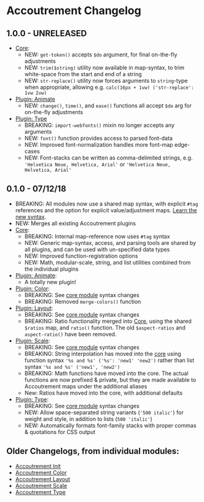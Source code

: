 # Accoutrement Changelog


## 1.0.0 - UNRELEASED
- [Core][core]:
  - NEW: `get-token()` accepts `$do` argument,
    for final on-the-fly adjustments
  - NEW: `trim($string)` utility now available in map-syntax,
    to trim white-space from the start and end of a string
  - NEW: `str-replace()` utility now forces arguments
    to `string`-type when appropriate,
    allowing e.g. `calc(16px + 1vw) ('str-replace': 1vw 2vw)`
- [Plugin: Animate][animate]
  - NEW: `change()`, `time()`, and `ease()` functions
    all accept `$do` arg for on-the-fly adjustments
- [Plugin: Type][type]
  - BREAKING: `import-webfonts()` mixin no longer accepts any arguments
  - NEW: `font()` function provides access to parsed font-data
  - NEW: Improved font-normalization handles more font-map edge-cases
  - NEW: Font-stacks can be written as comma-delimited strings,
    e.g. `'Helvetica Neue, Helvetica, Arial'` or
    `'Helvetica Neue, Helvetica, Arial'`


## 0.1.0 - 07/12/18
- BREAKING: All modules now use a shared map syntax,
  with explicit `#tag` references
  and the option for explicit value/adjustment maps.
  [Learn the new syntax][core].
- NEW: Merges all existing Accoutrement plugins
- [Core][core]:
  - BREAKING: Internal map-reference now uses `#tag` syntax
  - NEW: Generic map-syntax, access, and parsing tools
    are shared by all plugins,
    and can be used with un-specified data types
  - NEW: Improved function-registration options
  - NEW: Math, modular-scale, string, and list utilities
    combined from the individual plugins
- [Plugin: Animate][animate]:
  - A totally new plugin!
- [Plugin: Color][color]:
  - BREAKING: See [core module][core] syntax changes
  - BREAKING: Removed `merge-colors()` function
- [Plugin: Layout][layout]:
  - BREAKING: See [core module][core] syntax changes
  - BREAKING: Ratio functionality merged into [Core][core],
    using the shared `$ratios` map,
    and `ratio()` function.
    The old `$aspect-ratios` and `aspect-ratio()` have been removed.
- [Plugin: Scale][scale]:
  - BREAKING: See [core module][core] syntax changes
  - BREAKING: String interpolation has moved into the [core][core]
    using function syntax `'%s and %s' ('%s': 'new1' 'new2')`
    rather than list syntax `'%s and %s' ('new1', 'new2')`
  - BREAKING: Math functions have moved into the core.
    The actual functions are now prefixed & private,
    but they are made available to Accoutrement maps
    under the additional aliases
  - New: Ratios have moved into the core,
    with additional defaults
- [Plugin: Type][type]:
  - BREAKING: See [core module][core] syntax changes
  - NEW: Allow space-separated string variants (`'500 italic'`)
    for weight and style, in addition to lists (`500 'italic'`)
  - NEW: Automatically formats font-family stacks
    with proper commas & quotations for CSS output


[core]: http://oddbird.net/accoutrement/docs/core.html
[init]: http://oddbird.net/accoutrement/docs/init.html
[animate]: http://oddbird.net/accoutrement/docs/animate.html
[color]: http://oddbird.net/accoutrement/docs/color.html
[layout]: http://oddbird.net/accoutrement/docs/layout.html
[scale]: http://oddbird.net/accoutrement/docs/scale.html
[type]: http://oddbird.net/accoutrement/docs/type.html


## Older Changelogs, from individual modules:
- [Accoutrement Init][IO]
- [Accoutrement Color][CO]
- [Accoutrement Layout][LO]
- [Accoutrement Scale][SO]
- [Accoutrement Type][TO]

[IO]: http://github.com/oddbird/accoutrement-init/blob/master/CHANGELOG.md
[CO]: http://github.com/oddbird/accoutrement-color/blob/master/CHANGELOG.md
[LO]: http://github.com/oddbird/accoutrement-layout/blob/master/CHANGELOG.md
[SO]: http://github.com/oddbird/accoutrement-scale/blob/master/CHANGELOG.md
[TO]: http://github.com/oddbird/accoutrement-type/blob/master/CHANGELOG.md

